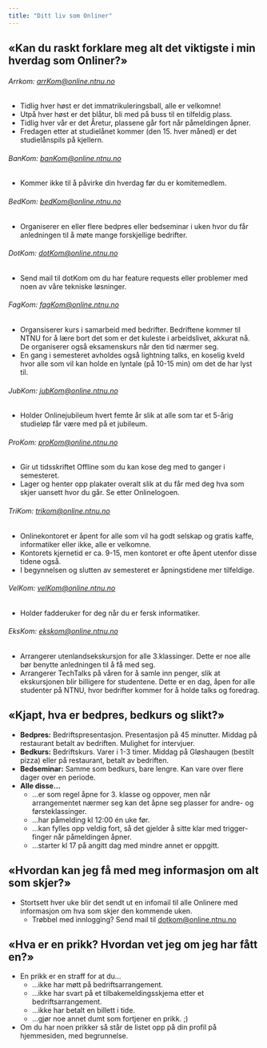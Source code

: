 ```yaml
---
title: "Ditt liv som Onliner"
---
```


«Kan du raskt forklare meg alt det viktigste i min hverdag som Onliner?»
------------------------------------------------------------------------

###### Arrkom: arrKom@online.ntnu.no
  - Tidlig hver høst er det immatrikuleringsball, alle er velkomne!
  - Utpå hver høst er det blåtur, bli med på buss til en tilfeldig plass.
  - Tidlig hver vår er det Åretur, plassene går fort når påmeldingen åpner.
  - Fredagen etter at studielånet kommer (den 15. hver måned) er det studielånspils på kjellern.
    
###### BanKom: banKom@online.ntnu.no
 - Kommer ikke til å påvirke din hverdag før du er komitemedlem.

###### BedKom: bedKom@online.ntnu.no
- Organiserer en eller flere bedpres eller bedseminar i uken hvor du får anledningen til å møte mange forskjellige bedrifter.

###### DotKom: dotKom@online.ntnu.no
- Send mail til dotKom om du har feature requests eller problemer
        med noen av våre tekniske løsninger.

###### FagKom: fagKom@online.ntnu.no
- Organsiserer kurs i samarbeid med bedrifter. Bedriftene kommer til NTNU for å lære bort det som er det kuleste i arbeidslivet, akkurat nå. De organiserer også eksamenskurs når den tid nærmer seg.
- En gang i semesteret avholdes også lightning talks, en koselig kveld hvor alle som vil kan holde en lyntale (på 10-15 min) om det de har lyst til.

###### JubKom: jubKom@online.ntnu.no
- Holder Onlinejubileum hvert femte år slik at alle som tar et
        5-årig studieløp får være med på et jubileum.

###### ProKom: proKom@online.ntnu.no
- Gir ut tidsskriftet Offline som du kan kose deg med to ganger i semesteret.
- Lager og henter opp plakater overalt slik at du får med deg hva som skjer uansett hvor du går. Se etter Onlinelogoen.

###### TriKom: trikom@online.ntnu.no
- Onlinekontoret er åpent for alle som vil ha godt selskap og
        gratis kaffe, informatiker eller ikke, alle er velkomne.
- Kontorets kjernetid er ca. 9-15, men kontoret er ofte åpent
        utenfor disse tidene også.
- I begynnelsen og slutten av semesteret er åpningstidene mer
        tilfeldige.
###### VelKom: velKom@online.ntnu.no
- Holder fadderuker for deg når du er fersk informatiker.

###### EksKom: ekskom@online.ntnu.no
- Arrangerer utenlandsekskursjon for alle 3.klassinger. Dette er noe alle bør benytte anledningen til å få med seg. 
- Arrangerer TechTalks på våren for å samle inn penger, slik at ekskursjonen blir billigere for studentene. Dette er en dag, åpen for alle studenter på NTNU, hvor bedrifter kommer for å holde talks og foredrag. 

«Kjapt, hva er bedpres, bedkurs og slikt?»
------------------------------------------

-   **Bedpres:** Bedriftspresentasjon. Presentasjon på 45 minutter.
    Middag på restaurant betalt av bedriften. Mulighet for intervjuer.
-   **Bedkurs:** Bedriftskurs. Varer i 1-3 timer. Middag på Gløshaugen
    (bestilt pizza) eller på restaurant, betalt av bedriften.
-   **Bedseminar:** Samme som bedkurs, bare lengre. Kan vare over flere
    dager over en periode.
-   **Alle disse…**
    -   …er som regel åpne for 3. klasse og oppover, men når
        arrangementet nærmer seg kan det åpne seg plasser for andre- og
        førsteklassinger.
    -   …har påmelding kl 12:00 én uke før.
    -   …kan fylles opp veldig fort, så det gjelder å sitte klar med
        trigger-finger når påmeldingen åpner.
    -   …starter kl 17 på angitt dag med mindre annet er oppgitt.

«Hvordan kan jeg få med meg informasjon om alt som skjer?»
----------------------------------------------------------

-   Stortsett hver uke blir det sendt ut en infomail til alle Onlinere
    med informasjon om hva som skjer den kommende uken.
    -   Trøbbel med innlogging? Send mail til dotkom@online.ntnu.no

«Hva er en prikk? Hvordan vet jeg om jeg har fått en?»
------------------------------------------------------

-   En prikk er en straff for at du…
    -   …ikke har møtt på bedriftsarrangement.
    -   …ikke har svart på et tilbakemeldingsskjema etter et
        bedriftsarrangement.
    -   …ikke har betalt en billett i tide.
    -   …gjør noe annet dumt som fortjener en prikk. ;)
-   Om du har noen prikker så står de listet opp på din profil på
    hjemmesiden, med begrunnelse.
